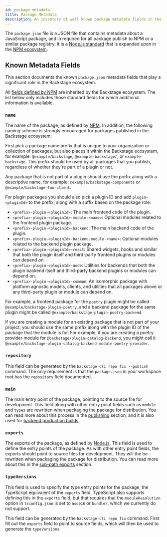```yaml
---
id: package-metadata
title: Package Metadata
description: An inventory of well known package metadata fields in the Backstage ecosystem.
---
```


The `package.json` file is a JSON file that contains metadata about a JavaScript package, and in required for all package publish to NPM or a similar package registry. It is a [Node.js standard](https://nodejs.org/api/packages.html) that is expanded upon in the [NPM ecosystem](https://docs.npmjs.com/cli/v10/configuring-npm/package-json).

## Known Metadata Fields

This section documents the known `package.json` metadata fields that play a significant role in the Backstage ecosystem.

All [fields defined by NPM](https://docs.npmjs.com/cli/v10/configuring-npm/package-json) are inherited by the Backstage ecosystem. The list below only includes those standard fields for which additional information is available.

### `name`

The name of the package, as defined by [NPM](https://docs.npmjs.com/cli/v10/configuring-npm/package-json#name). In addition, the following naming scheme is strongly encouraged for packages published in the Backstage ecosystem:

First pick a package name prefix that is unique to your organization or collection of packages, but also places it within the Backstage ecosystem, for example: `@example/backstage`, `@example-backstage/`, or `example-backstage`. This prefix should be used by all packages that you publish, regardless of whether they're part of a plugin or not.

Any package that is not part of a plugin should use the prefix along with a descriptive name, for example: `@example/backstage-components` or `@example/backstage-foo-client`.

For plugin packages you should also pick a plugin ID and add `plugin-<pluginId>` to the prefix, along with a suffix based on the package role:

- `<prefix>-plugin-<pluginId>`: The main frontend code of the plugin.
- `<prefix>-plugin-<pluginId>-module-<name>`: Optional modules related to the frontend plugin package.
- `<prefix>-plugin-<pluginId>-backend`: The main backend code of the plugin.
- `<prefix>-plugin-<pluginId>-backend-module-<name>`: Optional modules related to the backend plugin package.
- `<prefix>-plugin-<pluginId>-react`: Shared widgets, hooks and similar that both the plugin itself and third-party frontend plugins or modules can depend on.
- `<prefix>-plugin-<pluginId>-node`: Utilities for backends that both the plugin backend itself and third-party backend plugins or modules can depend on.
- `<prefix>-plugin-<pluginId>-common`: An isomorphic package with platform agnostic models, clients, and utilities that all packages above or any third-party plugin or module can depend on.

For example, a frontend package for the `poetry` plugin might be called `@example/backstage-plugin-poetry`, and a backend package for the same plugin might be called `@example/backstage-plugin-poetry-backend`.

If you are creating a module for an existing package that is not part of your project, you should use the same prefix along with the plugin ID of the package that the module is for. For example, if you are creating a poetry provider module for `@backstage/plugin-catalog-backend`, you might call it `@example/backstage-plugin-catalog-backend-module-poetry-provider`.

### `repository`

This field can be generated by the `backstage-cli repo fix --publish` command. The only requirement is that the `package.json` in your workspace root has the `repository` field documented.

### `main`

The main entry point of the package, pointing to the source file for development. This field along with other entry point fields such as `module` and `types` are rewritten when packaging the package for distribution. You can read more about this process in the [publishing](./cli/02-build-system.md#publishing) section, and it is also used for [backend production builds](./cli/02-build-system.md#backend-production).

### `exports`

The exports of the package, as defined by [Node.js](https://nodejs.org/api/packages.html#exports). This field is used to define the entry points of the package. As with other entry point fields, the exports should point to source files for development. They will the be rewritten when packaging the package for distribution. You can read more about this in the [sub-path exports](./cli/02-build-system.md#subpath-exports) section.

### `typeVersions`

This field is used to specify the type entry points for the package, the TypeScript equivalent of the `exports` field. TypeScript also supports defining this in the `exports` field, but that requires that the `moduleResolution` option in `tsconfig.json` is set to `node16` or `bundler`, which we currently do not support.

This field can be generated by the `backstage-cli repo fix` command. First fill out the `exports` field to point to source fields, which will then be used to generate the `typeVersions`.
